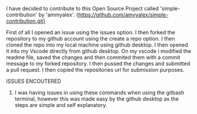 I have decided to contribute to this Open Source Project called 'simple-contribution' by 'ammyalex'. {https://github.com/amyyalex/simple-contribution.git}

First of all I opened an issue using the issues option.
I then forked the repository to my github account using the create a repo option.
I then cloned the repo into my local machine using github desktop.
I then opened it into my Vscode directly from github desktop.
On my vscode i modified the readme file, saved the changes  and then commited them with a commit message to my forked repository.
I then pussed the changes and submitted a pull request.
I then copied the repositories url for submission purposes.

ISSUES ENCOUTERED
1. I was having issues in using these commands when using the gitbash terminal, however this was made easy by the github desktop as the steps are simple and self explanatory.